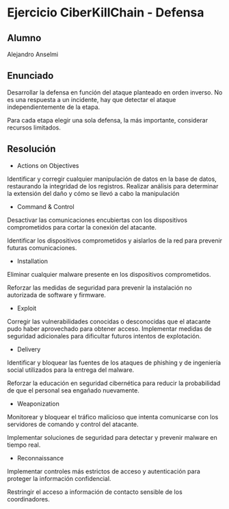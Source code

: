 # Ejercicio CiberKillChain - Defensa

## Alumno
Alejandro Anselmi

## Enunciado
Desarrollar la defensa en función del ataque planteado en orden inverso. No es una respuesta a un incidente, hay que detectar el ataque independientemente de la etapa.

Para cada etapa elegir una sola defensa, la más importante, considerar recursos limitados.

## Resolución
* Actions on Objectives
  
Identificar y corregir cualquier manipulación de datos en la base de datos, restaurando la integridad de los registros.
Realizar análisis para determinar la extensión del daño y cómo se llevó a cabo la manipulación

* Command & Control

Desactivar las comunicaciones encubiertas con los dispositivos comprometidos para cortar la conexión del atacante.

Identificar los dispositivos comprometidos y aislarlos de la red para prevenir futuras comunicaciones.

* Installation

Eliminar cualquier malware presente en los dispositivos comprometidos.

Reforzar las medidas de seguridad para prevenir la instalación no autorizada de software y firmware.

* Exploit

Corregir las vulnerabilidades conocidas o desconocidas que el atacante pudo haber aprovechado para obtener acceso.
Implementar medidas de seguridad adicionales para dificultar futuros intentos de explotación.

* Delivery

Identificar y bloquear las fuentes de los ataques de phishing y de ingeniería social utilizados para la entrega del malware.

Reforzar la educación en seguridad cibernética para reducir la probabilidad de que el personal sea engañado nuevamente.

* Weaponization
  
Monitorear y bloquear el tráfico malicioso que intenta comunicarse con los servidores de comando y control del atacante.

Implementar soluciones de seguridad para detectar y prevenir malware en tiempo real.

* Reconnaissance
  
Implementar controles más estrictos de acceso y autenticación para proteger la información confidencial.

Restringir el acceso a información de contacto sensible de los coordinadores.
